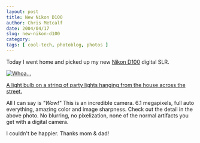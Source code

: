 ```yaml
--- 
layout: post
title: New Nikon D100
author: Chris Metcalf
date: 2004/04/17
slug: new-nikon-d100
category: 
tags: [ cool-tech, photoblog, photos ]
---
```


Today I went home and picked up my new <a href="http://www.nikonusa.com/template.php?cat=1&grp=2&productNr=25206">Nikon D100</a> digital SLR.

<a href="/uploads//dsc_0025.jpg"><img src="https://farm1.staticflickr.com/21/25387552_357138ab64_z_d.jpg" alt="Whoa..." />

A light bulb on a string of party lights hanging from the house across the street.</a>

All I can say is <em>"Wow!"</em> This is an incredible camera. 6.1 megapixels, full auto everything, amazing color and image sharpness. Check out the detail in the above photo. No blurring, no pixelization, none of the normal artifacts you get with a digital camera.

I couldn't be happier. Thanks mom & dad!
